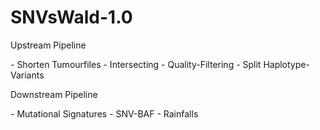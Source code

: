 # SNVsWald-1.0

<p> Upstream Pipeline </p>
- Shorten Tumourfiles
- Intersecting
- Quality-Filtering
- Split Haplotype-Variants

<p> Downstream Pipeline </p>
- Mutational Signatures
- SNV-BAF
- Rainfalls
